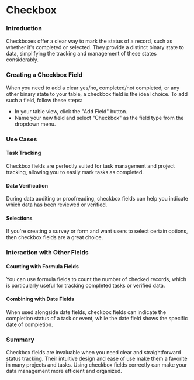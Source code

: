 # Checkbox

### Introduction

Checkboxes offer a clear way to mark the status of a record, such as whether it's completed or selected. They provide a distinct binary state to data, simplifying the tracking and management of these states considerably.

### Creating a Checkbox Field

When you need to add a clear yes/no, completed/not completed, or any other binary state to your table, a checkbox field is the ideal choice. To add such a field, follow these steps:

* In your table view, click the "Add Field" button.
* Name your new field and select "Checkbox" as the field type from the dropdown menu.

### Use Cases

#### Task Tracking

Checkbox fields are perfectly suited for task management and project tracking, allowing you to easily mark tasks as completed.

#### Data Verification

During data auditing or proofreading, checkbox fields can help you indicate which data has been reviewed or verified.

#### Selections

If you're creating a survey or form and want users to select certain options, then checkbox fields are a great choice.

### Interaction with Other Fields

#### Counting with Formula Fields

You can use formula fields to count the number of checked records, which is particularly useful for tracking completed tasks or verified data.

#### Combining with Date Fields

When used alongside date fields, checkbox fields can indicate the completion status of a task or event, while the date field shows the specific date of completion.

### Summary

Checkbox fields are invaluable when you need clear and straightforward status tracking. Their intuitive design and ease of use make them a favorite in many projects and tasks. Using checkbox fields correctly can make your data management more efficient and organized.
